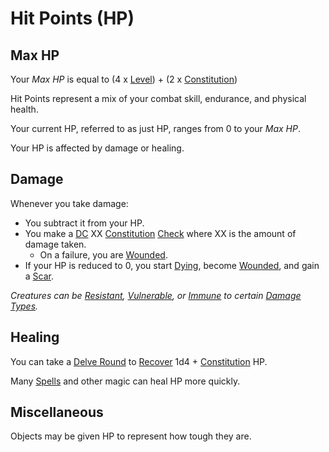 # Hit Points (HP)

## Max HP

Your *Max HP* is equal to (4 x [Level](Level.md)) + (2 x [Constitution](../The%20Ability%20Scores/Constitution.md))

Hit Points represent a mix of your combat skill, endurance, and physical health.

Your current HP, referred to as just HP, ranges from 0 to your *Max HP*.

Your HP is affected by damage or healing.

## Damage

Whenever you take damage:

- You subtract it from your HP.
- You make a [DC](../../Game%20Procedures/Core%20Procedures/DC.md) XX [Constitution](../The%20Ability%20Scores/Constitution.md) [Check](../../Game%20Procedures/Core%20Procedures/Check.md) where XX is the amount of damage taken.
	- On a failure, you are [Wounded](../../Game%20Procedures/Conditions/Wounded.md).
- If your HP is reduced to 0, you start [Dying](../../Game%20Procedures/Conditions/Dying.md), become [Wounded](../../Game%20Procedures/Conditions/Wounded.md), and gain a [Scar](Scars.md).

*Creatures can be [Resistant](../../Game%20Procedures/Conditions/Resistant.md), [Vulnerable](../../Game%20Procedures/Conditions/Vulnerable.md), or [Immune](../../Game%20Procedures/Conditions/Immune.md) to certain [Damage Types](../../Game%20Procedures/Combat/Damage%20Types/{Damage%20Types}.md).*

## Healing

You can take a [Delve Round](../../Game%20Procedures/Core%20Procedures/Round.md#Delve%20Round) to [Recover](../../Game%20Procedures/Exploration/Delving.md#Recover) 1d4 + [Constitution](../The%20Ability%20Scores/Constitution.md) HP.

Many [Spells](../../Magic/Spells.md) and other magic can heal HP more quickly.

## Miscellaneous

Objects may be given HP to represent how tough they are.
